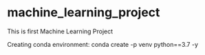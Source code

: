 # machine_learning_project
This is first Machine Learning Project

Creating conda environment:
conda create -p venv python==3.7 -y